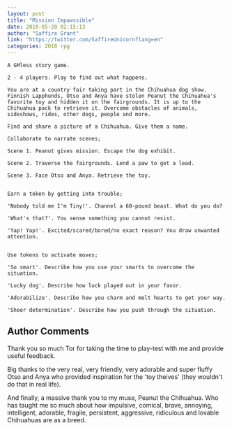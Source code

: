 ```yaml
---
layout: post
title: "Mission Impawssible"
date: 2018-05-28 02:15:13
author: "Saffire Grant"
link: "https://twitter.com/SaffireUnicorn?lang=en"
categories: 2018 rpg
---
```

```
A GMless story game. 

2 - 4 players. Play to find out what happens. 

You are at a country fair taking part in the Chihuahua dog show. Finnish Lapphunds, Otso and Anya have stolen Peanut the Chihuahua's favorite toy and hidden it on the fairgrounds. It is up to the Chihuahua pack to retrieve it. Overcome obstacles of animals, sideshows, rides, other dogs, people and more. 

Find and share a picture of a Chihuahua. Give them a name.

Collaborate to narrate scenes;

Scene 1. Peanut gives mission. Escape the dog exhibit. 

Scene 2. Traverse the fairgrounds. Lend a paw to get a lead. 

Scene 3. Face Otso and Anya. Retrieve the toy. 


Earn a token by getting into trouble;

'Nobody told me I'm Tiny!'. Channel a 60-pound beast. What do you do?

'What's that?'. You sense something you cannot resist.

'Yap! Yap!'. Excited/scared/bored/no exact reason? You draw unwanted attention. 


Use tokens to activate moves; 

'So smart'. Describe how you use your smarts to overcome the situation.
 
'Lucky dog'. Describe how luck played out in your favor.

'Adorabilize'. Describe how you charm and melt hearts to get your way.

'Sheer determination'. Describe how you push through the situation.

```
## Author Comments 

Thank you so much Tor for taking the time to play-test with me and provide useful feedback. 

Big thanks to the very real, very friendly, very adorable and super fluffy Otso and Anya who provided inspiration for the 'toy theives' (they wouldn't do that in real life).

And finally, a massive thank you to my muse, Peanut the Chihuahua. Who has taught me so much about how impulsive, comical, brave, annoying, intelligent, adorable, fragile, persistent, aggressive, ridiculous and lovable Chihuahuas are as a breed. 

